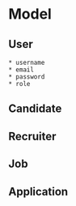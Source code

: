 # Model

## User
    * username
    * email 
    * password 
    * role 

## Candidate

## Recruiter 

## Job 

## Application